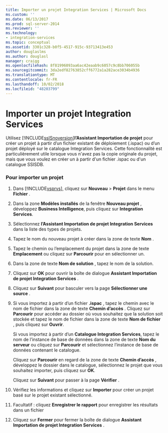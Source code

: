 ```yaml
---
title: Importer un projet Integration Services | Microsoft Docs
ms.custom: ''
ms.date: 06/13/2017
ms.prod: sql-server-2014
ms.reviewer: ''
ms.technology:
- integration-services
ms.topic: conceptual
ms.assetid: 3301c328-b0f5-4517-915c-93713413e453
author: douglaslms
ms.author: douglasl
manager: craigg
ms.openlocfilehash: 8f81996093aa6ac42eaab9c6057c9c8bb706055b
ms.sourcegitcommit: 3da2edf82763852cff6772a1a282ace3034b4936
ms.translationtype: MT
ms.contentlocale: fr-FR
ms.lasthandoff: 10/02/2018
ms.locfileid: "48203799"
---
```

# <a name="import-an-integration-services-project"></a>Importer un projet Integration Services
  Utilisez [!INCLUDE[ssISnoversion](../includes/ssisnoversion-md.md)]**l’Assistant Importation de projet** pour créer un projet à partir d’un fichier existant de déploiement (.ispac) ou d’un projet déployé sur le catalogue Integration Services. Cette fonctionnalité est particulièrement utile lorsque vous n'avez pas la copie originale du projet, mais que vous voulez en créer un à partir d'un fichier .ispac ou d'un catalogue SSISDB.  
  
### <a name="to-import-a-project"></a>Pour importer un projet  
  
1.  Dans [!INCLUDE[vsprvs](../includes/vsprvs-md.md)], cliquez sur **Nouveau** > **Projet** dans le menu **Fichier** .  
  
2.  Dans la zone **Modèles installés** de la fenêtre **Nouveau projet** , développez **Business Intelligence**, puis cliquez sur **Integration Services**.  
  
3.  Sélectionnez **l’Assistant Importation de projet Integration Services** dans la liste des types de projets.  
  
4.  Tapez le nom du nouveau projet à créer dans la zone de texte **Nom** .  
  
5.  Tapez le chemin ou l’emplacement du projet dans la zone de texte **Emplacement** ou cliquez sur **Parcourir** pour en sélectionner un.  
  
6.  Dans la zone de texte **Nom de solution** , tapez le nom de la solution.  
  
7.  Cliquez sur **OK** pour ouvrir la boîte de dialogue **Assistant Importation de projet Integration Services** .  
  
8.  Cliquez sur **Suivant** pour basculer vers la page **Sélectionner une source** .  
  
9. Si vous importez à partir d’un fichier **.ispac** , tapez le chemin avec le nom de fichier dans la zone de texte **Chemin d’accès** . Cliquez sur **Parcourir** pour accéder au dossier où vous souhaitez que la solution soit stockée et tapez le nom de fichier dans la zone de texte **Nom de fichier** , puis cliquez sur **Ouvrir**.  
  
     Si vous importez à partir d’un **Catalogue Integration Services**, tapez le nom de l’instance de base de données dans la zone de texte **Nom du serveur** ou cliquez sur **Parcourir** et sélectionnez l’instance de base de données contenant le catalogue.  
  
     Cliquez sur **Parcourir** en regard de la zone de texte **Chemin d’accès** , développez le dossier dans le catalogue, sélectionnez le projet que vous souhaitez importer, puis cliquez sur **OK**.  
  
     Cliquez sur **Suivant** pour passer à la page **Vérifier** .  
  
10. Vérifiez les informations et cliquez sur **Importer** pour créer un projet basé sur le projet existant sélectionné.  
  
11. Facultatif : cliquez **Enregistrer le rapport** pour enregistrer les résultats dans un fichier  
  
12. Cliquez sur **Fermer** pour fermer la boîte de dialogue **Assistant Importation de projet Integration Services** .  
  
  
